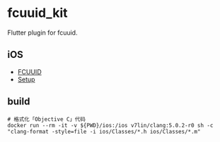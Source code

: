 # fcuuid_kit

Flutter plugin for fcuuid.

## iOS

* [FCUUID](https://github.com/fabiocaccamo/FCUUID)
* [Setup](https://github.com/fabiocaccamo/FCUUID#requirements--dependencies)

## build

```shell
# 格式化「Objective C」代码
docker run --rm -it -v ${PWD}/ios:/ios v7lin/clang:5.0.2-r0 sh -c "clang-format -style=file -i ios/Classes/*.h ios/Classes/*.m"
```
